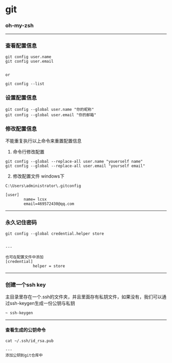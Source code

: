 # git
### oh-my-zsh
---
### 查看配置信息
``` 
git config user.name
git config user.email


or

git config --list

```

### 设置配置信息
```
git config --global user.name "你的昵称"
git config --global user.email "你的邮箱"
```
### 修改配置信息
不能重复执行以上命令来重置配置信息
1. 命令行修改配置
```
git config --global --replace-all user.name "youerself name"
git config --global --replace-all user.email "yourself email"
```
2. 修改配置文件
windows下
```
C:\Users\administrator\.gitconfig

[user]
		name= lcsx
		email=469572430@qq.com

```

---

### 永久记住密码
```
git config --global credential.helper store


---

也可在配置文件中添加
[credential]
			helper = store

```

---

### 创建一个ssh key
主目录里存在一个.ssh的文件夹，并且里面存有私钥文件，如果没有，我们可以通过ssh-keygen生成一份公钥与私钥
```
~ ssh-keygen
```

---

#### 查看生成的公钥命令
```
cat ~/.ssh/id_rsa.pub

---
添加公钥到git仓库中
```